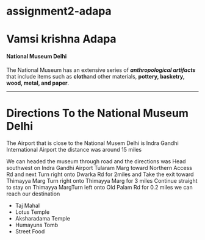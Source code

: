 # assignment2-adapa
# Vamsi krishna Adapa
#### National Museum Delhi
The National Museum has an extensive series of ***anthropological artifacts*** that include items such as **cloth**and other materials, **pottery, basketry, wood, metal, and paper**.

***
 # Directions To the National Museum Delhi  

 The Airport that is close to the National Musem Delhi is Indra Gandhi International Airport the distance was around 15 miles 

We can headed the museum through road and the directions was Head southwest on Indra Gandhi Airport Tularam Marg toward Northern Access Rd and next Turn right onto Dwarka Rd for 2miles and Take the exit toward Thimayya Marg Turn right onto Thimayya Marg for 3 miles Continue straight to stay on Thimayya MargTurn left onto Old Palam Rd for 0.2 miles we can reach our destination 

* Taj Mahal
* Lotus Temple
* Aksharadama Temple
* Humayuns Tomb
* Street Food

